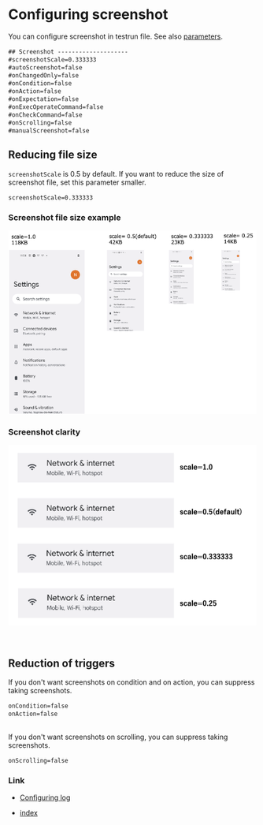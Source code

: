 # Configuring screenshot

You can configure screenshot in testrun file.
See also [parameters](../../basic/parameter/parameters.md).

```
## Screenshot --------------------
#screenshotScale=0.333333
#autoScreenshot=false
#onChangedOnly=false
#onCondition=false
#onAction=false
#onExpectation=false
#onExecOperateCommand=false
#onCheckCommand=false
#onScrolling=false
#manualScreenshot=false
```

## Reducing file size

`screenshotScale` is 0.5 by default. If you want to reduce the size of screenshot file, set this parameter smaller.

```
screenshotScale=0.333333
```

### Screenshot file size example

![](../_images/screenshot_scale_and_size.png)

### Screenshot clarity

![](../_images/screenshot_clarity.png)

<br>

## Reduction of triggers

If you don't want screenshots on condition and on action, you can suppress taking screenshots.

```
onCondition=false
onAction=false
```

<br>
If you don't want screenshots on scrolling, you can suppress taking screenshots.

```
onScrolling=false
```

### Link

- [Configuring log](configuring_log.md)

- [index](../../index.md)

